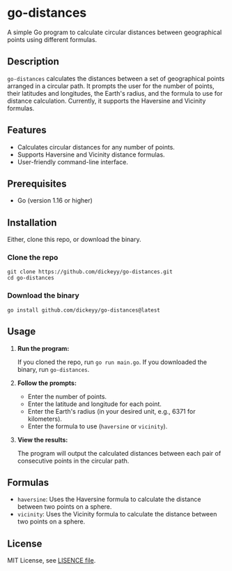 # go-distances

A simple Go program to calculate circular distances between geographical points using different formulas.

## Description

`go-distances` calculates the distances between a set of geographical points arranged in a circular path. It prompts the user for the number of points, their latitudes and longitudes, the Earth's radius, and the formula to use for distance calculation. Currently, it supports the Haversine and Vicinity formulas.

## Features

- Calculates circular distances for any number of points.
- Supports Haversine and Vicinity distance formulas.
- User-friendly command-line interface.

## Prerequisites

- Go (version 1.16 or higher)

## Installation

Either, clone this repo, or download the binary.

### Clone the repo

```
git clone https://github.com/dickeyy/go-distances.git
cd go-distances
```

### Download the binary

```
go install github.com/dickeyy/go-distances@latest
```

## Usage

1.  **Run the program:**

    If you cloned the repo, run `go run main.go`.
    If you downloaded the binary, run `go-distances`.

2.  **Follow the prompts:**

    - Enter the number of points.
    - Enter the latitude and longitude for each point.
    - Enter the Earth's radius (in your desired unit, e.g., 6371 for kilometers).
    - Enter the formula to use (`haversine` or `vicinity`).

3.  **View the results:**

    The program will output the calculated distances between each pair of consecutive points in the circular path.

## Formulas

- `haversine`: Uses the Haversine formula to calculate the distance between two points on a sphere.
- `vicinity`: Uses the Vicinity formula to calculate the distance between two points on a sphere.

## License

MIT License, see [LISENCE file](./LICENSE).
